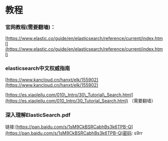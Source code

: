 # 教程

### **官网教程\(需要翻墙\)：**

[https://www.elastic.co/guide/en/elasticsearch/reference/current/index.html](https://www.elastic.co/guide/en/elasticsearch/reference/current/index.html)

### **elasticsearch中文权威指南**

[https://www.kancloud.cn/hanxt/elk/155902](https://www.kancloud.cn/hanxt/elk/155902)

[https://es.xiaoleilu.com/010\_Intro/30\_Tutorial\_Search.html](https://es.xiaoleilu.com/010_Intro/30_Tutorial_Search.html) （需要翻墙）

### **深入理解ElasticSearch.pdf**

链接:[https://pan.baidu.com/s/1sM9CkBSRCabhBs3k6TPB-Q](https://pan.baidu.com/s/1sM9CkBSRCabhBs3k6TPB-Q)密码: s9rr

